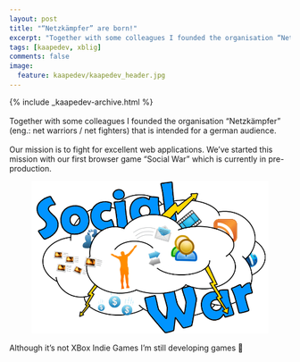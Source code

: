 ```yaml
---
layout: post
title: "“Netzkämpfer” are born!"
excerpt: "Together with some colleagues I founded the organisation “Netzkämpfer” that is intended for a german audience."
tags: [kaapedev, xblig]
comments: false
image:
  feature: kaapedev/kaapedev_header.jpg
---
```


{% include _kaapedev-archive.html %}
<br/><br/>
Together with some colleagues I founded the organisation “Netzkämpfer” (eng.: net warriors / net fighters) that is intended for a german audience.
<br/><br/>
Our mission is to fight for excellent web applications. We’ve started this mission with our first browser game “Social War” which is currently in pre-production.
<figure>
  <img src="../images/kaapedev/social-war-logo.png">
</figure>
Although it’s not XBox Indie Games I’m still developing games 🙂